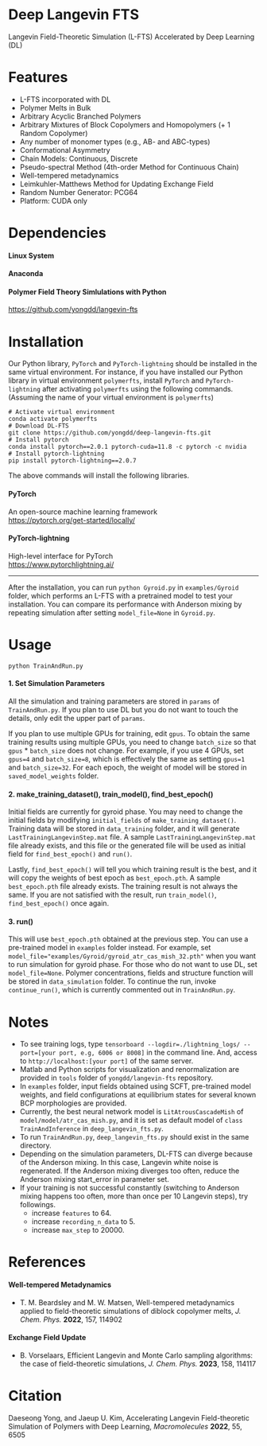 # Deep Langevin FTS
Langevin Field-Theoretic Simulation (L-FTS) Accelerated by Deep Learning (DL)

# Features
* L-FTS incorporated with DL
* Polymer Melts in Bulk
* Arbitrary Acyclic Branched Polymers
* Arbitrary Mixtures of Block Copolymers and Homopolymers (+ 1 Random Copolymer)
* Any number of monomer types (e.g., AB- and ABC-types)
* Conformational Asymmetry
* Chain Models: Continuous, Discrete
* Pseudo-spectral Method (4th-order Method for Continuous Chain)
* Well-tempered metadynamics
* Leimkuhler-Matthews Method for Updating Exchange Field
* Random Number Generator: PCG64
* Platform: CUDA only

# Dependencies

#### Linux System

#### Anaconda

#### Polymer Field Theory Simlulations with Python 
  https://github.com/yongdd/langevin-fts

# Installation

Our Python library, `PyTorch` and `PyTorch-lightning` should be installed in the same virtual environment. For instance, if you have installed our Python library in virtual environment `polymerfts`, install `PyTorch` and `PyTorch-lightning` after activating `polymerfts` using the following commands. (Assuming the name of your virtual environment is `polymerfts`)
```Shell
# Activate virtual environment  
conda activate polymerfts   
# Download DL-FTS   
git clone https://github.com/yongdd/deep-langevin-fts.git  
# Install pytorch  
conda install pytorch==2.0.1 pytorch-cuda=11.8 -c pytorch -c nvidia
# Install pytorch-lightning  
pip install pytorch-lightning==2.0.7
```
The above commands will install the following libraries.   
  
#### PyTorch
  An open-source machine learning framework  
  https://pytorch.org/get-started/locally/

#### PyTorch-lightning
  High-level interface for PyTorch   
  https://www.pytorchlightning.ai/

* * *   
After the installation, you can run `python Gyroid.py` in `examples/Gyroid` folder, which performs an L-FTS with a pretrained model to test your installation. You can compare its performance with Anderson mixing by repeating simulation after setting `model_file=None` in `Gyroid.py`.  

# Usage
```Shell
python TrainAndRun.py
```
#### 1. Set Simulation Parameters
All the simulation and training parameters are stored in `params` of `TrainAndRun.py`. If you plan to use DL but you do not want to touch the details, only edit the upper part of `params`.

If you plan to use multiple GPUs for training, edit `gpus`. To obtain the same training results using multiple GPUs, you need to change `batch_size` so that `gpus` * `batch_size` does not change. For example, if you use 4 GPUs, set `gpus=4` and `batch_size=8`, which is effectively the same as setting `gpus=1` and `batch_size=32`. For each epoch, the weight of model will be stored in `saved_model_weights` folder.  

#### 2. make_training_dataset(), train_model(), find_best_epoch()
Initial fields are currently for gyroid phase. You may need to change the initial fields by modifying `initial_fields` of `make_training_dataset()`. Training data will be stored in `data_training` folder, and it will generate `LastTrainingLangevinStep.mat` file. A sample `LastTrainingLangevinStep.mat` file already exists, and this file or the generated file will be used as initial field for `find_best_epoch()` and `run()`.

Lastly, `find_best_epoch()` will tell you which training result is the best, and it will copy the weights of best epoch as `best_epoch.pth`. A sample `best_epoch.pth` file already exists. The training result is not always the same. If you are not satisfied with the result, run `train_model()`, `find_best_epoch()` once again.  

#### 3. run()
This will use `best_epoch.pth` obtained at the previous step. You can use a pre-trained model in `examples` folder instead. For example, set `model_file="examples/Gyroid/gyroid_atr_cas_mish_32.pth"` when you want to run simulation for gyroid phase. For those who do not want to use DL, set `model_file=None`. Polymer concentrations, fields and structure function will be stored in `data_simulation` folder. To continue the run, invoke `continue_run()`, which is currently commented out in `TrainAndRun.py`.

# Notes
* To see training logs, type `tensorboard --logdir=./lightning_logs/ --port=[your port, e.g, 6006 or 8008]` in the command line. And, access to `http://localhost:[your port]` of the same server.
* Matlab and Python scripts for visualization and renormalization are provided in `tools` folder of `yongdd/langevin-fts` repository.  
* In `examples` folder, input fields obtained using SCFT, pre-trained model weights, and field configurations at equilibrium states for several known BCP morphologies are provided.  
* Currently, the best neural network model is `LitAtrousCascadeMish` of `model/model/atr_cas_mish.py`, and it is set as default model of `class TrainAndInference` in `deep_langevin_fts.py`.  
* To run `TrainAndRun.py`, `deep_langevin_fts.py` should exist in the same directory.  
* Depending on the simulation parameters, DL-FTS can diverge because of the Anderson mixing. In this case, Langevin white noise is regenerated. If the Anderson mixing diverges too often, reduce the Anderson mixing start_error in parameter set.
* If your training is not successful constantly (switching to Anderson mixing happens too often, more than once per 10 Langevin steps), try followings.
  * increase `features` to 64.
  * increase `recording_n_data` to 5.
  * increase `max_step` to 20000.
# References
#### Well-tempered Metadynamics
+ T. M. Beardsley and M. W. Matsen, Well-tempered metadynamics applied to field-theoretic simulations of diblock copolymer melts, *J. Chem. Phys.* **2022**, 157, 114902
#### Exchange Field Update
+ B. Vorselaars, Efficient Langevin and Monte Carlo sampling algorithms: the case of
field-theoretic simulations, *J. Chem. Phys.* **2023**, 158, 114117

# Citation
Daeseong Yong, and Jaeup U. Kim, Accelerating Langevin Field-theoretic Simulation of Polymers with Deep Learning, *Macromolecules* **2022**, 55, 6505  